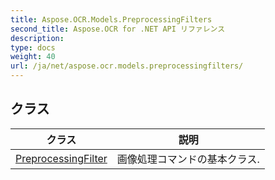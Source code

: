 ```yaml
---
title: Aspose.OCR.Models.PreprocessingFilters
second_title: Aspose.OCR for .NET API リファレンス
description: 
type: docs
weight: 40
url: /ja/net/aspose.ocr.models.preprocessingfilters/
---
```



## クラス

| クラス | 説明 |
| --- | --- |
| [PreprocessingFilter](./preprocessingfilter/) | 画像処理コマンドの基本クラス. |


